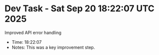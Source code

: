 # Dev Task - Sat Sep 20 18:22:07 UTC 2025
Improved API error handling
- Time: 18:22:07
- Notes: This was a key improvement step.
